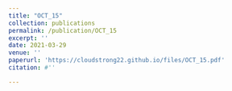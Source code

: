 ```yaml
---
title: "OCT_15"
collection: publications
permalink: /publication/OCT_15
excerpt: ''
date: 2021-03-29
venue: ''
paperurl: 'https://cloudstrong22.github.io/files/OCT_15.pdf'
citation: #''

---
```


[Download paper here]: (https://cloudstrong22.github.io/files/OCT_15.pdf)
